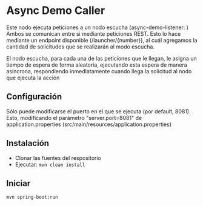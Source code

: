 # Async Demo Caller #

Este nodo ejecuta peticiones a un nodo escucha (async-demo-listener: )
Ambos se comunican entre si mediante peticiones REST.
Esto lo hace mediante un endpoint disponible (/launcher/{number}), al cuál agregamos la cantidad de solicitudes que se realizarán al modo escucha.

El nodo escucha, para cada una de las peticiones que le llegan, le asigna un tiempo de espera de forma aleatoria, ejecutando esta espera de manera asíncrona, respondiendo inmediatamente cuando llega la solicitud al nodo que ejecuta la acción

## Configuración

Sólo puede modificarse el puerto en el que se ejecuta (por default, 8081). Esto, modificando el parámetro "server.port=8081" de application.properties (src/main/resources/application.properties)

## Instalación

* Clonar las fuentes del respositorio
* Ejecutar: `mvn clean install` 
	
## Iniciar
	mvn spring-boot:run
